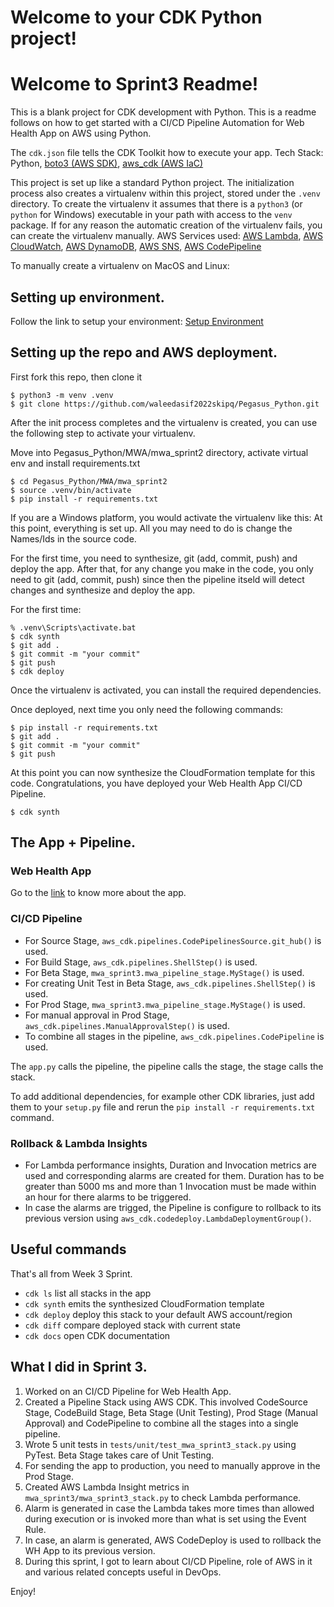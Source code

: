 
# Welcome to your CDK Python project!
# Welcome to Sprint3 Readme!

This is a blank project for CDK development with Python.
This is a readme follows on how to get started with a CI/CD Pipeline Automation for Web Health App on AWS using Python.

The `cdk.json` file tells the CDK Toolkit how to execute your app.
Tech Stack: Python, [boto3 (AWS SDK)](https://aws.amazon.com/sdk-for-python/), [aws_cdk (AWS IaC)](https://docs.aws.amazon.com/cdk/api/v2/python/index.html)

This project is set up like a standard Python project.  The initialization
process also creates a virtualenv within this project, stored under the `.venv`
directory.  To create the virtualenv it assumes that there is a `python3`
(or `python` for Windows) executable in your path with access to the `venv`
package. If for any reason the automatic creation of the virtualenv fails,
you can create the virtualenv manually.
AWS Services used: [AWS Lambda](https://aws.amazon.com/lambda/), [AWS CloudWatch](https://aws.amazon.com/cloudwatch/), [AWS DynamoDB](https://aws.amazon.com/dynamodb/), [AWS SNS](https://aws.amazon.com/sns/), [AWS CodePipeline](https://aws.amazon.com/codepipeline/)

To manually create a virtualenv on MacOS and Linux:
## Setting up environment.

Follow the link to setup your environment: [Setup Environment](https://github.com/abdulrahman2022skipq/Pegasus_Python/tree/main/ARJ/sprint1_arj#readme)

## Setting up the repo and AWS deployment.

First fork this repo, then clone it
```
$ python3 -m venv .venv
$ git clone https://github.com/waleedasif2022skipq/Pegasus_Python.git
```

After the init process completes and the virtualenv is created, you can use the following
step to activate your virtualenv.

Move into Pegasus_Python/MWA/mwa_sprint2 directory, activate virtual env and install requirements.txt
```
$ cd Pegasus_Python/MWA/mwa_sprint2
$ source .venv/bin/activate
$ pip install -r requirements.txt
```

If you are a Windows platform, you would activate the virtualenv like this:
At this point, everything is set up. All you may need to do is change the Names/Ids in the source code.

For the first time, you need to synthesize, git (add, commit, push) and deploy the app. After that, for any change you make in the code, you only need to git (add, commit, push) since then the pipeline itseld will detect changes and synthesize and deploy the app.

For the first time:
```
% .venv\Scripts\activate.bat
$ cdk synth
$ git add .
$ git commit -m "your commit"
$ git push
$ cdk deploy
```

Once the virtualenv is activated, you can install the required dependencies.

Once deployed, next time you only need the following commands:
```
$ pip install -r requirements.txt
$ git add .
$ git commit -m "your commit"
$ git push
```

At this point you can now synthesize the CloudFormation template for this code.
Congratulations, you have deployed your Web Health App CI/CD Pipeline.

```
$ cdk synth
```
## The App + Pipeline.

### Web Health App
Go to the [link](https://github.com/waleedasif2022skipq/Pegasus_Python/blob/main/MWA/mwa_sprint2/README.md) to know more about the app.

### CI/CD Pipeline
- For Source Stage, `aws_cdk.pipelines.CodePipelinesSource.git_hub()` is used.
- For Build Stage, `aws_cdk.pipelines.ShellStep()` is used.
- For Beta Stage, `mwa_sprint3.mwa_pipeline_stage.MyStage()` is used.
- For creating Unit Test in Beta Stage, `aws_cdk.pipelines.ShellStep()` is used.
- For Prod Stage, `mwa_sprint3.mwa_pipeline_stage.MyStage()` is used.
- For manual approval in Prod Stage, `aws_cdk.pipelines.ManualApprovalStep()` is used.
- To combine all stages in the pipeline, `aws_cdk.pipelines.CodePipeline` is used.

The `app.py` calls the pipeline, the pipeline calls the stage, the stage calls the stack.

To add additional dependencies, for example other CDK libraries, just add
them to your `setup.py` file and rerun the `pip install -r requirements.txt`
command.
### Rollback & Lambda Insights
- For Lambda performance insights, Duration and Invocation metrics are used and corresponding alarms are created for them. Duration has to be greater than 5000 ms and more than 1 Invocation must be made within an hour for there alarms to be triggered.
- In case the alarms are trigged, the Pipeline is configure to rollback to its previous version using `aws_cdk.codedeploy.LambdaDeploymentGroup()`.

## Useful commands
That's all from Week 3 Sprint.

 * `cdk ls`          list all stacks in the app
 * `cdk synth`       emits the synthesized CloudFormation template
 * `cdk deploy`      deploy this stack to your default AWS account/region
 * `cdk diff`        compare deployed stack with current state
 * `cdk docs`        open CDK documentation
## What I did in Sprint 3.
1. Worked on an CI/CD Pipeline for Web Health App.
2. Created a Pipeline Stack using AWS CDK. This involved CodeSource Stage, CodeBuild Stage, Beta Stage (Unit Testing), Prod Stage (Manual Approval) and CodePipeline to combine all the stages into a single pipeline.
3. Wrote 5 unit tests in `tests/unit/test_mwa_sprint3_stack.py` using PyTest. Beta Stage takes care of Unit Testing.
4. For sending the app to production, you need to manually approve in the Prod Stage.
5. Created AWS Lambda Insight metrics in `mwa_sprint3/mwa_sprint3_stack.py` to check Lambda performance.
6. Alarm is generated in case the Lambda takes more times than allowed during execution or is invoked more than what is set using the Event Rule.
7. In case, an alarm is generated, AWS CodeDeploy is used to rollback the WH App to its previous version.
8. During this sprint, I got to learn about CI/CD Pipeline, role of AWS in it and various related concepts useful in DevOps.

Enjoy!